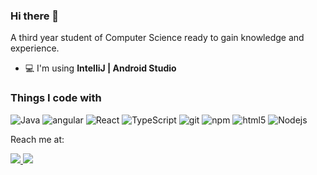 ### Hi there 👋

A third year student of Computer Science ready to gain knowledge and experience.
 
- 💻 I'm using **IntelliJ | Android Studio**


<h3>Things I code with</h3>
<p>
  <img alt="Java" src="https://img.shields.io/badge/-Java-ED8B00?style=flat-square&logo=react&logoColor=white" />
  <img alt="angular" src="https://img.shields.io/badge/-Angular-DD0031?style=flat-square&logo=angular&logoColor=white" />
  <img alt="React" src="https://img.shields.io/badge/-React-45b8d8?style=flat-square&logo=react&logoColor=white" />  
  <img alt="TypeScript" src="https://img.shields.io/badge/-TypeScript-007ACC?style=flat-square&logo=typescript&logoColor=white" />
  <img alt="git" src="https://img.shields.io/badge/-Git-F05032?style=flat-square&logo=git&logoColor=white" />
  <img alt="npm" src="https://img.shields.io/badge/-NPM-CB3837?style=flat-square&logo=npm&logoColor=white" />
  <img alt="html5" src="https://img.shields.io/badge/-HTML5-E34F26?style=flat-square&logo=html5&logoColor=white" />
  <img alt="Nodejs" src="https://img.shields.io/badge/-Nodejs-43853d?style=flat-square&logo=Node.js&logoColor=white" />

</p>








<p>Reach me at:</p>
<a href="https://www.linkedin.com/in/kamil-budzik">
<img src ="https://img.shields.io/badge/LinkedIn-0077B5?style=for-the-badge&logo=linkedin&logoColor=white" />
 </a>
 

 <a href="mailto:kamil.budzik98@gmail.com">
<img src ="https://img.shields.io/badge/Gmail-D14836?style=for-the-badge&logo=gmail&logoColor=white"/>
</a>
